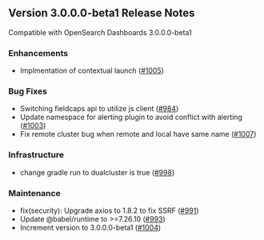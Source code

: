 ## Version 3.0.0.0-beta1 Release Notes

Compatible with OpenSearch Dashboards 3.0.0.0-beta1

### Enhancements
- Implmentation of contextual launch ([#1005](https://github.com/opensearch-project/anomaly-detection-dashboards-plugin/pull/1005))

### Bug Fixes
- Switching fieldcaps api to utilize js client ([#984](https://github.com/opensearch-project/anomaly-detection-dashboards-plugin/pull/984))
- Update namespace for alerting plugin to avoid conflict with alerting ([#1003](https://github.com/opensearch-project/anomaly-detection-dashboards-plugin/pull/1003))
- Fix remote cluster bug when remote and local have same name ([#1007](https://github.com/opensearch-project/anomaly-detection-dashboards-plugin/pull/1007))

### Infrastructure
- change gradle run to dualcluster is true ([#998](https://github.com/opensearch-project/anomaly-detection-dashboards-plugin/pull/998))

### Maintenance
- fix(security): Upgrade axios to 1.8.2 to fix SSRF ([#991](https://github.com/opensearch-project/anomaly-detection-dashboards-plugin/pull/991))
- Update @babel/runtime to >=7.26.10 ([#993](https://github.com/opensearch-project/anomaly-detection-dashboards-plugin/pull/993))
- Increment version to 3.0.0.0-beta1 ([#1004](https://github.com/opensearch-project/anomaly-detection-dashboards-plugin/pull/1004))
